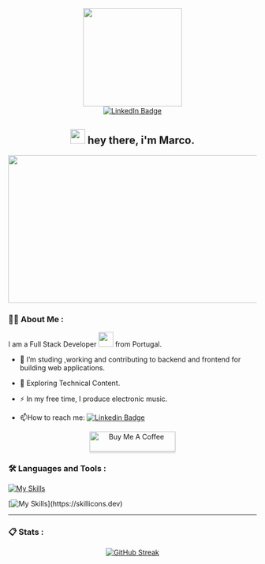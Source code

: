 
<div id="header" align="center">
<img src="https://media.giphy.com/media/gjrYDwbjnK8x36xZIO/giphy.gif" width="200"/>

</div>

<div id="badges" align="center">
  <a href="https://www.linkedin.com/in/marco-dv-domingues/">
   <img src="https://img.shields.io/badge/LinkedIn-blue?style=for-the-badge&logo=linkedin&logoColor=white" alt="LinkedIn Badge"/>
  </a>
  
</div>

<div id="badges" align="center">
  <img src="https://komarev.com/ghpvc/?username=your-github-MarcoDomingues&style=flat-square&color=blue" alt=""/>
  <h2>
  <img src="https://media.giphy.com/media/hvRJCLFzcasrR4ia7z/giphy.gif" width="30px"/>
    hey there, i'm Marco.
</h2>
</div>

<div id="banner" align="center">
  <img src="https://prg.is.titech.ac.jp/wp-content/uploads/2013/09/prg-banner-201309.jpg" width="959" height="300"/>
</div>

### 👨‍💻 About Me :

I am a Full Stack Developer <img src="https://media.giphy.com/media/WUlplcMpOCEmTGBtBW/giphy.gif" width="30"> from Portugal.

- :telescope: I’m studing ,working and contributing to backend and frontend for building web applications.

- :seedling: Exploring Technical Content.

- :zap: In my free time, I produce electronic music.

- :mailbox:How to reach me: [![Linkedin Badge](https://img.shields.io/badge/-marco-blue?style=flat&logo=Linkedin&logoColor=white)](https://www.linkedin.com/in/marco-dv-domingues/)

<div id="buy" align="center">
<a href="https://www.buymeacoffee.com/marcodomingues" target="_blank"><img src="https://www.buymeacoffee.com/assets/img/custom_images/orange_img.png" alt="Buy Me A Coffee" style="height: 41px !important;width: 174px !important;box-shadow: 0px 3px 2px 0px rgba(190, 190, 190, 0.5) !important;-webkit-box-shadow: 0px 3px 2px 0px rgba(190, 190, 190, 0.5) !important;" ></a>
 </div>
 
### :hammer_and_wrench: Languages and Tools :

[![My Skills](https://skillicons.dev/icons?i=java,c,cpp,js,react,html,css,spring,hibernate,heroku,jquery,mysql,nodejs,aws,mongodb,maven,gradle,postgres,git,bootstrap,postman)](https://skillicons.dev)

[![My Skills](https://skillicons.dev/icons?i=idea,androidstudio,vscode,visualstudio,powershell,vim,ableton,ae,ps,pr,ai,autocad,)](https://skillicons.dev)

----- 

### 📋 Stats :

<div id="stats" align="center">
  <!-- [![willianrod's wakatime stats](https://github-readme-stats.vercel.app/api/wakatime?username=MarkADom)](https://github.com/anuraghazra/github-readme-stats)-->
  <!-- <img src="https://github-readme-stats-git-masterrstaa-rickstaa.vercel.app/api?username=MarkADom&count_private=true&show_icons=true&hide_border=true&theme=merko" width="54.25%">-->
  
[![GitHub Streak](https://github-readme-streak-stats.herokuapp.com?user=MarkADom&theme=github-dark&hide_border=true)](https://git.io/streak-stats)
</div>


